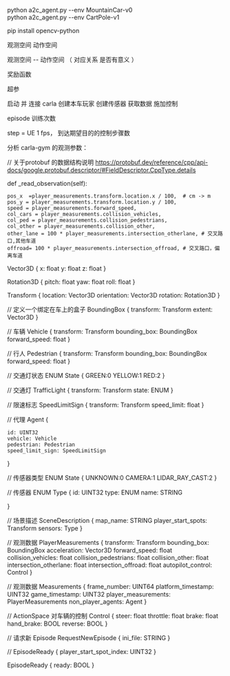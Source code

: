 python a2c_agent.py --env MountainCar-v0    
python a2c_agent.py --env CartPole-v1

pip install opencv-python

观测空间
动作空间

观测空间 -- 动作空间 （ 对应关系 是否有意义 ）

奖励函数

超参

启动 并 连接 carla
创建本车玩家
创建传感器
获取数据
施加控制

episode 训练次数

step  = UE 1 fps， 到达期望目的的控制步骤数

分析 carla-gym 的观测参数：

// 关于protobuf 的数据结构说明
https://protobuf.dev/reference/cpp/api-docs/google.protobuf.descriptor/#FieldDescriptor.CppType.details

def _read_observation(self):

    pos_x  =player_measurements.transform.location.x / 100,  # cm -> m
    pos_y = player_measurements.transform.location.y / 100,
    speed = player_measurements.forward_speed,
    col_cars = player_measurements.collision_vehicles,
    col_ped = player_measurements.collision_pedestrians,
    col_other = player_measurements.collision_other,
    other_lane = 100 * player_measurements.intersection_otherlane, # 交叉路口,其他车道
    offroad= 100 * player_measurements.intersection_offroad, # 交叉路口，偏离车道


Vector3D {
    x: float
    y: float
    z: float
}

Rotation3D {
    pitch: float
    yaw: float
    roll: float
}

Transform {
    location: Vector3D
    orientation: Vector3D
    rotation: Rotation3D
}

// 定义一个绑定在车上的盒子
BoundingBox {
    transform: Transform
    extent: Vector3D
}

// 车辆
Vehicle {
    transform: Transform
    bounding_box: BoundingBox
    forward_speed: float
}

// 行人
Pedestrian {
    transform: Transform
    bounding_box: BoundingBox
    forward_speed: float
}

// 交通灯状态
ENUM State {
    GREEN:0
    YELLOW:1
    RED:2
}

// 交通灯
TrafficLight {
    transform: Transform
    state: ENUM
}

// 限速标志
SpeedLimitSign {
    transform: Transform
    speed_limit: float
}

// 代理
Agent {

    id: UINT32
    vehicle: Vehicle
    pedestrian: Pedestrian
    speed_limit_sign: SpeedLimitSign

}


// 传感器类型
ENUM State {
    UNKNOWN:0
    CAMERA:1
    LIDAR_RAY_CAST:2
}

// 传感器
ENUM Type {
    id: UINT32
    type: ENUM
    name: STRING

}

// 场景描述
SceneDescription {
    map_name: STRING
    player_start_spots: Transform
    sensors: Type
}
 
// 观测数据
PlayerMeasurements {
    transform: Transform
    bounding_box: BoundingBox
    acceleration: Vector3D
    forward_speed: float
    collision_vehicles: float
    collision_pedestrians: float
    collision_other: float
    intersection_otherlane: float
    intersection_offroad: float
    autopilot_control: Control
}

// 观测数据
Measurements {
    frame_number: UINT64
    platform_timestamp: UINT32
    game_timestamp: UINT32
    player_measurements: PlayerMeasurements
    non_player_agents: Agent
}



// ActionSpace 对车辆的控制
Control {
    steer: float
    throttle: float
    brake: float
    hand_brake: BOOL
    reverse: BOOL
}


// 请求新  Episode
RequestNewEpisode {
    ini_file: STRING
}

// 
EpisodeReady {
    player_start_spot_index: UINT32
}

EpisodeReady {
    ready: BOOL
}


